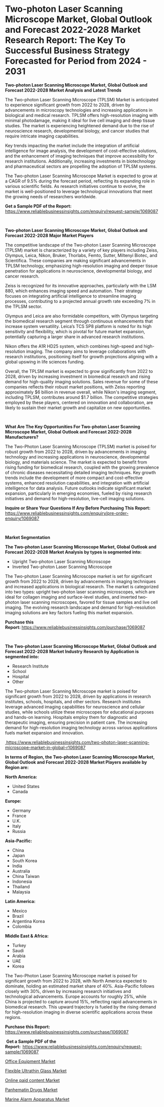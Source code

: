 <p><h1>Two-photon Laser Scanning Microscope Market, Global Outlook and Forecast 2022-2028 Market Research Report: The Key To Successful Business Strategy Forecasted for Period from 2024 - 2031</h1></p><p><strong>Two-photon Laser Scanning Microscope Market, Global Outlook and Forecast 2022-2028 Market Analysis and Latest Trends</strong></p>
<p><p>The Two-photon Laser Scanning Microscope (TPLSM) Market is anticipated to experience significant growth from 2022 to 2028, driven by advancements in microscopy technologies and increasing applications in biological and medical research. TPLSM offers high-resolution imaging with minimal photodamage, making it ideal for live cell imaging and deep tissue studies. The market is experiencing heightened demand due to the rise of neuroscience research, developmental biology, and cancer studies that require intricate imaging capabilities.</p><p>Key trends impacting the market include the integration of artificial intelligence for image analysis, the development of cost-effective solutions, and the enhancement of imaging techniques that improve accessibility for research institutions. Additionally, increasing investments in biotechnology and pharmaceutical sectors are propelling the adoption of TPLSM systems.</p><p>The Two-photon Laser Scanning Microscope Market is expected to grow at a CAGR of 9.5% during the forecast period, reflecting its expanding role in various scientific fields. As research initiatives continue to evolve, the market is well-positioned to leverage technological innovations that meet the growing needs of researchers worldwide.</p></p>
<p><strong>Get a Sample PDF of the Report:&nbsp;</strong> <a href="https://www.reliablebusinessinsights.com/enquiry/request-sample/1069087">https://www.reliablebusinessinsights.com/enquiry/request-sample/1069087</a></p>
<p>&nbsp;</p>
<p><strong>Two-photon Laser Scanning Microscope Market, Global Outlook and Forecast 2022-2028 Major Market Players</strong></p>
<p><p>The competitive landscape of the Two-photon Laser Scanning Microscope (TPLSM) market is characterized by a variety of key players including Zeiss, Olympus, Leica, Nikon, Bruker, Thorlabs, Femto, Sutter, Miltenyi Biotec, and Scientifica. These companies are making significant advancements in TPLSM technology, emphasizing high-resolution imaging and deeper tissue penetration for applications in neuroscience, developmental biology, and cancer research.</p><p>Zeiss is recognized for its innovative approaches, particularly with the LSM 880, which enhances imaging speed and automation. Their strategy focuses on integrating artificial intelligence to streamline imaging processes, contributing to a projected annual growth rate exceeding 7% in the TPLSM sector.</p><p>Olympus and Leica are also formidable competitors, with Olympus targeting the biomedical research segment through continuous enhancements that increase system versatility. Leica’s TCS SP8 platform is noted for its high sensitivity and flexibility, which is pivotal for future market expansion, potentially capturing a larger share in advanced research institutions.</p><p>Nikon offers the A1R HD25 system, which combines high-speed and high-resolution imaging. The company aims to leverage collaborations with research institutions, positioning itself for growth projections aligning with a global upswing in life sciences funding.</p><p>Overall, the TPLSM market is expected to grow significantly from 2022 to 2028, driven by increasing investment in biomedical research and rising demand for high-quality imaging solutions. Sales revenue for some of these companies reflects their robust market positions, with Zeiss reporting approximately $6 billion in revenue overall, while Nikon's imaging segment, including TPLSM, contributes around $1.7 billion. The competitive strategies employed by these players, centered on innovation and collaboration, are likely to sustain their market growth and capitalize on new opportunities.</p></p>
<p>&nbsp;</p>
<p><strong>What Are The Key Opportunities For Two-photon Laser Scanning Microscope Market, Global Outlook and Forecast 2022-2028 Manufacturers?</strong></p>
<p><p>The Two-Photon Laser Scanning Microscope (TPLSM) market is poised for robust growth from 2022 to 2028, driven by advancements in imaging technology and increasing applications in neuroscience, developmental biology, and materials science. The market is expected to benefit from rising funding for biomedical research, coupled with the growing prevalence of chronic diseases necessitating detailed imaging techniques. Key growth trends include the development of more compact and cost-effective systems, enhanced resolution capabilities, and integration with artificial intelligence for data analysis. Future outlooks indicate significant market expansion, particularly in emerging economies, fueled by rising research initiatives and demand for high-resolution, live-cell imaging solutions.</p></p>
<p><strong>Inquire or Share Your Questions If Any Before Purchasing This Report:</strong> <a href="https://www.reliablebusinessinsights.com/enquiry/pre-order-enquiry/1069087">https://www.reliablebusinessinsights.com/enquiry/pre-order-enquiry/1069087</a></p>
<p>&nbsp;</p>
<p><strong>Market Segmentation</strong></p>
<p><strong>The Two-photon Laser Scanning Microscope Market, Global Outlook and Forecast 2022-2028 Market Analysis by types is segmented into:</strong></p>
<p><ul><li>Upright Two-photon Laser Scanning Microscope</li><li>Inverted Two-photon Laser Scanning Microscope</li></ul></p>
<p><p>The Two-photon Laser Scanning Microscope market is set for significant growth from 2022 to 2028, driven by advancements in imaging techniques and increased applications in biological research. The market is categorized into two types: upright two-photon laser scanning microscopes, which are ideal for collagen imaging and surface-level studies, and inverted two-photon laser scanning microscopes, favored for tissue samples and live cell imaging. The evolving research landscape and demand for high-resolution imaging solutions are key factors fueling this market expansion.</p></p>
<p><strong>Purchase this Report:&nbsp;</strong><a href="https://www.reliablebusinessinsights.com/purchase/1069087">https://www.reliablebusinessinsights.com/purchase/1069087</a></p>
<p>&nbsp;</p>
<p><strong>The Two-photon Laser Scanning Microscope Market, Global Outlook and Forecast 2022-2028 Market Industry Research by Application is segmented into:</strong></p>
<p><ul><li>Research Institute</li><li>School</li><li>Hospital</li><li>Other</li></ul></p>
<p><p>The Two-photon Laser Scanning Microscope market is poised for significant growth from 2022 to 2028, driven by applications in research institutes, schools, hospitals, and other sectors. Research institutes leverage advanced imaging capabilities for neuroscience and cellular studies, while schools utilize these microscopes for educational purposes and hands-on learning. Hospitals employ them for diagnostic and therapeutic imaging, ensuring precision in patient care. The increasing demand for high-resolution imaging technology across various applications fuels market expansion and innovation.</p></p>
<p><a href="https://www.reliablebusinessinsights.com/two-photon-laser-scanning-microscope-market-in-global-r1069087">&nbsp;https://www.reliablebusinessinsights.com/two-photon-laser-scanning-microscope-market-in-global-r1069087</a></p>
<p><strong>In terms of Region, the Two-photon Laser Scanning Microscope Market, Global Outlook and Forecast 2022-2028 Market Players available by Region are:</strong></p>
<p>
    <p> <strong> North America: </strong>
        <ul>
            <li>United States</li>
            <li>Canada</li>
        </ul>
        </p> 
    <p> <strong> Europe: </strong>
        <ul>
            <li>Germany</li>
            <li>France</li>
            <li>U.K.</li>
            <li>Italy</li>
            <li>Russia</li>
        </ul>
        </p> 
    <p> <strong> Asia-Pacific: </strong>
        <ul>
            <li>China</li>
            <li>Japan</li>
            <li>South Korea</li>
            <li>India</li>
            <li>Australia</li>
            <li>China Taiwan</li>
            <li>Indonesia</li>
            <li>Thailand</li>
            <li>Malaysia</li>
        </ul>
        </p> 
    <p> <strong> Latin America: </strong>
        <ul>
            <li>Mexico</li>
            <li>Brazil</li>
            <li>Argentina Korea</li>
            <li>Colombia</li>
        </ul>
        </p> 
    <p> <strong> Middle East & Africa: </strong>
        <ul>
            <li>Turkey</li>
            <li>Saudi</li>
            <li>Arabia</li>
            <li>UAE</li>
            <li>Korea</li>
        </ul>
    </p>
    </p>
<p><p>The Two-Photon Laser Scanning Microscope market is poised for significant growth from 2022 to 2028, with North America expected to dominate, holding an estimated market share of 40%. Asia-Pacific follows closely with 30%, driven by increasing research initiatives and technological advancements. Europe accounts for roughly 25%, while China is projected to capture around 15%, reflecting rapid advancements in biomedical research. This upward trajectory is fueled by the rising demand for high-resolution imaging in diverse scientific applications across these regions.</p></p>
<p><strong>Purchase this Report: </strong><a href="https://www.reliablebusinessinsights.com/purchase/1069087">https://www.reliablebusinessinsights.com/purchase/1069087</a></p>
<p>&nbsp;<strong>Get a Sample PDF of the Report:&nbsp;&nbsp;</strong><a href="https://www.reliablebusinessinsights.com/enquiry/request-sample/1069087">https://www.reliablebusinessinsights.com/enquiry/request-sample/1069087</a></p>
<p><strong></strong></p>
<p><p><a href="https://www.linkedin.com/pulse/office-equipment-industry-insights-report-analyzing-market-trends-0zsyc?trackingId=TIryIZBpQNqtoQKQ9BfJjw%3D%3D">Office Equipment Market</a></p><p><a href="https://medium.com/@alan.ball8990/global-flexible-ultrathin-glass-market-is-projected-to-grow-at-a-cagr-of-8-5-741075a2e3e0">Flexible Ultrathin Glass Market</a></p><p><a href="https://www.linkedin.com/pulse/online-paid-content-market-size-share-analysis-growth-trends-1vvoc?trackingId=q3OtbHNzRZSbe%2ByHwhVlZA%3D%3D">Online paid content Market</a></p><p><a href="https://issuu.com/reportprime-2/docs/panhematin-drugs-market-size-2030.p_ef2ec8d4697034">Panhematin Drugs Market</a></p><p><a href="https://medium.com/@joeyojholms59/marine-alarm-apparatus-market-a-global-and-regional-analysis-focus-on-region-country-level-56f49211ebba">Marine Alarm Apparatus Market</a></p></p>